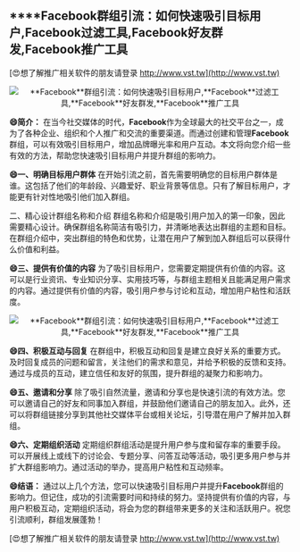 ## ****Facebook**群组引流：如何快速吸引目标用户,**Facebook**过滤工具,**Facebook**好友群发,**Facebook**推广工具**

[😍想了解推广相关软件的朋友请登录 http://www.vst.tw](http://www.vst.tw)

 <center><img src="https://vst.tw/MP4/tuiguang/png/5.png" alt="**Facebook**群组引流：如何快速吸引目标用户,**Facebook**过滤工具,**Facebook**好友群发,**Facebook**推广工具"></center>

**😄简介：**
在当今社交媒体的时代，**Facebook**作为全球最大的社交平台之一，成为了各种企业、组织和个人推广和交流的重要渠道。而通过创建和管理**Facebook**群组，可以有效吸引目标用户，增加品牌曝光率和用户互动。本文将向您介绍一些有效的方法，帮助您快速吸引目标用户并提升群组的影响力。

**😄一、明确目标用户群体**
在开始引流之前，首先需要明确您的目标用户群体是谁。这包括了他们的年龄段、兴趣爱好、职业背景等信息。只有了解目标用户，才能更有针对性地吸引他们加入群组。

二、精心设计群组名称和介绍
群组名称和介绍是吸引用户加入的第一印象，因此需要精心设计。确保群组名称简洁有吸引力，并清晰地表达出群组的主题和目标。在群组介绍中，突出群组的特色和优势，让潜在用户了解到加入群组后可以获得什么价值和利益。

**😄三、提供有价值的内容**
为了吸引目标用户，您需要定期提供有价值的内容。这可以是行业资讯、专业知识分享、实用技巧等，与群组主题相关且能满足用户需求的内容。通过提供有价值的内容，吸引用户参与讨论和互动，增加用户粘性和活跃度。

 <center><img src="https://vst.tw/MP4/tuiguang/png/8.png" alt="**Facebook**群组引流：如何快速吸引目标用户,**Facebook**过滤工具,**Facebook**好友群发,**Facebook**推广工具"></center>

**😄四、积极互动与回复**
在群组中，积极互动和回复是建立良好关系的重要方式。及时回复成员的问题和留言，关注他们的需求和意见，并给予积极的反馈和支持。通过与成员的互动，建立信任和友好的氛围，提升群组的凝聚力和影响力。

**😄五、邀请和分享**
除了吸引自然流量，邀请和分享也是快速引流的有效方法。您可以邀请自己的好友和同事加入群组，并鼓励他们邀请自己的朋友加入。此外，还可以将群组链接分享到其他社交媒体平台或相关论坛，引导潜在用户了解并加入群组。

**😄六、定期组织活动**
定期组织群组活动是提升用户参与度和留存率的重要手段。可以开展线上或线下的讨论会、专题分享、问答互动等活动，吸引更多用户参与并扩大群组影响力。通过活动的举办，提高用户粘性和互动频率。

**😄结语：**
通过以上几个方法，您可以快速吸引目标用户并提升**Facebook**群组的影响力。但记住，成功的引流需要时间和持续的努力。坚持提供有价值的内容，与用户积极互动，定期组织活动，将会为您的群组带来更多的关注和活跃用户。祝您引流顺利，群组发展蓬勃！

[😍想了解推广相关软件的朋友请登录 http://www.vst.tw](http://www.vst.tw)



